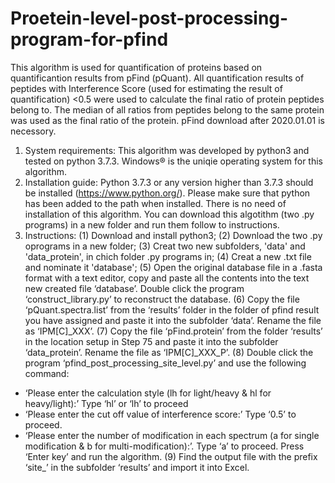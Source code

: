 # Proetein-level-post-processing-program-for-pfind
This algorithm is used for quantification of proteins based on quantificantion results from pFind (pQuant). All quantification results of peptides with Interference Score (used for estimating the result of quantification) <0.5 were used to calculate the final ratio of protein peptides belong to. The median of all ratios from peptides belong to the same protein was used as the final ratio of the protein.
pFind download after 2020.01.01 is necessory.
1. System requirements: This algorithm was developed by python3 and tested on python 3.7.3. Windows® is the uniqie operating system for this algorithm.
2. Installation guide: Python 3.7.3 or any version higher than 3.7.3 should be installed (https://www.python.org/). Please make sure that python has been added to the path when installed. There is no need of installation of this algorithm. You can download this algotithm (two .py programs) in a new folder and run them follow to instructions.
3. Instructions: 
(1) Download and install python3; 
(2) Download the two .py oprograms in a new folder; 
(3) Creat two new subfolders, 'data' and 'data_protein', in chich folder .py programs in;
(4) Creat a new .txt file and nominate it 'database'; 
(5) Open the original database file in a .fasta format with a text editor, copy and paste all the contents into the text new created file ‘database’. Double click the program ‘construct_library.py’ to reconstruct the database. 
(6) Copy the file ‘pQuant.spectra.list’ from the ‘results’ folder in the folder of pfind result you have assigned and paste it into the subfolder ‘data’. Rename the file as ‘IPM[C]_XXX’. (7) Copy the file ‘pFind.protein’ from the folder ‘results’ in the location setup in Step 75 and paste it into the subfolder ‘data_protein’. Rename the file as ‘IPM[C]_XXX_P’.
(8) Double click the program ‘pfind_post_processing_site_level.py’ and use the following command:
- ‘Please enter the calculation style (lh for light/heavy & hl for heavy/light):’ Type ‘hl’ or ‘lh’ to proceed
- ‘Please enter the cut off value of interference score:’ Type ‘0.5’ to proceed.
- ‘Please enter the number of modification in each spectrum (a for single modification & b for multi-modification):’. Type ‘a’ to proceed. Press ‘Enter key’ and run the    algorithm. 
(9) Find the output file with the prefix ‘site_’ in the subfolder ‘results’ and import it into Excel.
